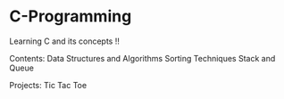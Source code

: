 # C-Programming
Learning C and its concepts !!

Contents:
Data Structures and Algorithms
Sorting Techniques
Stack and Queue

Projects:
Tic Tac Toe 
